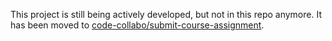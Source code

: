 This project is still being actively developed, but not in this repo anymore. It has been moved to [code-collabo/submit-course-assignment](https://github.com/code-collabo/submit-course-assignment).
